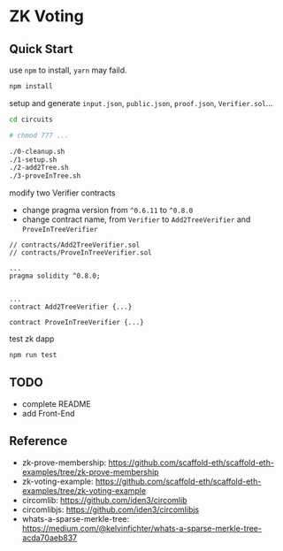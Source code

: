 # ZK Voting

## Quick Start

use `npm` to install, `yarn` may faild.

```sh
npm install
```

setup and generate `input.json`, `public.json`, `proof.json`, `Verifier.sol`...

```sh
cd circuits

# chmod 777 ...

./0-cleanup.sh
./1-setup.sh
./2-add2Tree.sh
./3-proveInTree.sh

```

modify two Verifier contracts

- change pragma version from `^0.6.11` to `^0.8.0`
- change contract name, from `Verifier` to `Add2TreeVerifier` and `ProveInTreeVerifier`

```solidity
// contracts/Add2TreeVerifier.sol
// contracts/ProveInTreeVerifier.sol

...
pragma solidity ^0.8.0;


...
contract Add2TreeVerifier {...}

contract ProveInTreeVerifier {...}

```

test zk dapp

```sh
npm run test
```

## TODO

- complete README
- add Front-End

## Reference

- zk-prove-membership: <https://github.com/scaffold-eth/scaffold-eth-examples/tree/zk-prove-membership>
- zk-voting-example: <https://github.com/scaffold-eth/scaffold-eth-examples/tree/zk-voting-example>
- circomlib: <https://github.com/iden3/circomlib>
- circomlibjs: <https://github.com/iden3/circomlibjs>
- whats-a-sparse-merkle-tree: <https://medium.com/@kelvinfichter/whats-a-sparse-merkle-tree-acda70aeb837>
